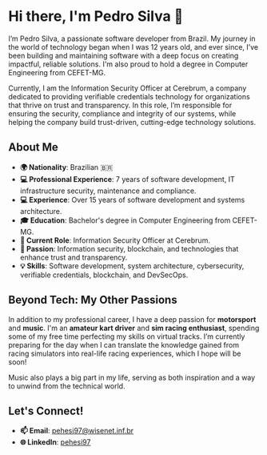 # Hi there, I'm Pedro Silva 👋

I’m Pedro Silva, a passionate software developer from Brazil. My journey in the world of technology began when I was 12 years old, and ever since, I’ve been building and maintaining software with a deep focus on creating impactful, reliable solutions. I'm also proud to hold a degree in Computer Engineering from CEFET-MG.

Currently, I am the Information Security Officer at Cerebrum, a company dedicated to providing verifiable credentials technology for organizations that thrive on trust and transparency. In this role, I’m responsible for ensuring the security, compliance and integrity of our systems, while helping the company build trust-driven, cutting-edge technology solutions.

## About Me
- **🌍 Nationality**: Brazilian 🇧🇷
- **💻 Professional Experience**: 7 years of software development, IT infrastructure security, maintenance and compliance.
- **💻 Experience**: Over 15 years of software development and systems architecture.
- **🎓 Education**: Bachelor's degree in Computer Engineering from CEFET-MG.
- **🚀 Current Role**: Information Security Officer at Cerebrum.
- **🔐 Passion**: Information security, blockchain, and technologies that enhance trust and transparency.
- **💡 Skills**: Software development, system architecture, cybersecurity, verifiable credentials, blockchain, and DevSecOps.

## Beyond Tech: My Other Passions

In addition to my professional career, I have a deep passion for **motorsport** and **music**. I'm an **amateur kart driver** and **sim racing enthusiast**, spending some of my free time perfecting my skills on virtual tracks. I’m currently preparing for the day when I can translate the knowledge gained from racing simulators into real-life racing experiences, which I hope will be soon!

Music also plays a big part in my life, serving as both inspiration and a way to unwind from the technical world.

## Let's Connect!
- **📫 Email**: [pehesi97@wisenet.inf.br](mailto:pehesi97@wisenet.inf.br)
- **🌐 LinkedIn**: [pehesi97](https://linkedin.com/in/pehesi97)
